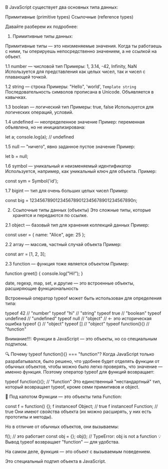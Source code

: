 В JavaScript существует два основных типа данных:

Примитивные (primitive types)
Ссылочные (reference types)

Давайте разберем их подробнее:

1. Примитивные типы данных:

Примитивные типы — это неизменяемые значения. Когда ты работаешь с ними,
ты оперируешь непосредственно значением, а не ссылкой на объект.

1.1 number — числовой тип
Примеры: 1, 3.14, -42, Infinity, NaN
Используется для представления как целых чисел, так и чисел с плавающей точкой.

1.2 string — строка
Примеры: "Hello", 'world', `Template string`
Последовательность символов прописана в Unicode. Объявляется в кавычках.

1.3 boolean — логический тип
Примеры: true, false
Используется для логических операций, условий.

1.4 undefined — неопределенное значение
Пример: переменная объявлена, но не инициализирована:

let a;
console.log(a); // undefined

1.5 null — "ничего", явно заданное пустое значение
Пример:

let b = null;

1.6 symbol — уникальный и неизменяемый идентификатор
Используется, например, как уникальный ключ для объекта.
Пример:

const sym = Symbol('id');

1.7 bigint — тип для очень больших целых чисел
Пример:

const big = 1234567890123456789012345678901234567890n;

2. Ссылочные типы данных (объекты)
   Это сложные типы, которые хранятся и передаются по ссылке.

2.1 object — базовый тип для хранения коллекций данных
Пример:

const user = {
name: "Alice",
age: 25
};

2.2 array — массив, частный случай объекта
Пример:

const arr = [1, 2, 3];

2.3 function — функция тоже является объектом
Пример:

function greet() {
console.log("Hi!");
}

date, regexp, map, set, и другие — это встроенные объекты, расширяющие функциональность

Встроенный оператор typeof
может быть использован для определения типа:

typeof 42         // "number"
typeof "hi"       // "string"
typeof true       // "boolean"
typeof undefined  // "undefined"
typeof null       // "object" // ← это историческая ошибка
typeof {}         // "object"
typeof []         // "object"
typeof function(){} // "function"

Внимание!!!:
Функции в JavaScript — это объекты, но со специальным подтипом.

🔍 Почему typeof function(){} === "function"?
Когда JavaScript только разрабатывался, было решено, что
удобнее будет отделять функции от обычных объектов, чтобы
можно было легко проверять, что значение — именно функция.
Поэтому оператор typeof для функций возвращает:

typeof function(){}; // "function"
Это единственный "нестандартный" тип, который возвращает typeof, кроме
семи примитивов и object.

🧠 Под капотом
Функции — это объекты типа Function:

const f = function() {};
f instanceof Object;   // true
f instanceof Function; // true
Они имеют свойства объекта (их можно расширять, у них есть прототипы и методы).

Но в отличие от обычных объектов, они вызываемы:

f(); // это работает
const obj = {};
obj(); // TypeError: obj is not a function
💡 Вывод
typeof возвращает "function" — для удобства.

На самом деле, функция — это объект с вызываемым поведением.

Это специальный подтип объекта в JavaScript.